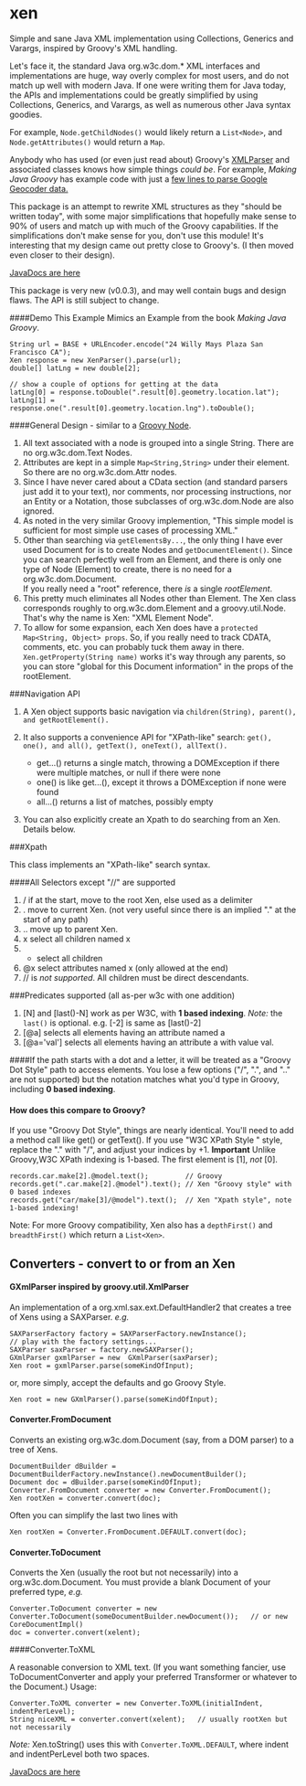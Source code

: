 xen
======

Simple and sane Java XML implementation using Collections, Generics and Varargs, inspired by Groovy's XML handling.

Let's face it, the standard Java org.w3c.dom.* XML interfaces and implementations are huge, way overly complex for most users,
and do not match up well with modern Java.  If one were writing them for Java today, the APIs and implementations could be greatly simplified
by using Collections, Generics, and Varargs, as well as numerous other Java syntax goodies.

For example, `Node.getChildNodes()` would likely return a `List<Node>`, and `Node.getAttributes()` would return a `Map`.

Anybody who has used (or even just read about) Groovy's [XMLParser](http://groovy.codehaus.org/api/groovy/util/XmlParser.html) and associated classes knows how simple things _could be_.
For example, _Making Java Groovy_ has example code with just a [few lines to parse Google Geocoder data.](https://github.com/kousen/Making-Java-Groovy/blob/6671f959c7ea9fc5e2522b4f85da1413ede71f20/ch02/groovybaseball/src/main/groovy/service/Geocoder.groovy)

This package is an attempt to rewrite XML structures as they "should be written today", with some major simplifications
that hopefully make sense to 90% of users and match up with much of the Groovy capabilities.  If the simplifications don't make sense for you, don't use this module!
It's interesting that my design came out pretty close to Groovy's.  (I then moved even closer to their design).

[JavaDocs are here](http://morganconrad.github.io/xen/javadocs/)

This package is very new (v0.0.3), and may well contain bugs and design flaws.  The API is still subject to change.

####Demo 
This Example Mimics an Example from the book _Making Java Groovy_.

    String url = BASE + URLEncoder.encode("24 Willy Mays Plaza San Francisco CA");
    Xen response = new XenParser().parse(url);
    double[] latLng = new double[2];
    
    // show a couple of options for getting at the data
    latLng[0] = response.toDouble(".result[0].geometry.location.lat"); 
    latLng[1] = response.one(".result[0].geometry.location.lng").toDouble();

####General Design - similar to a [Groovy Node](http://groovy.codehaus.org/api/groovy/util/Node.html).

 1. All text associated with a node is grouped into a single String.  There are no org.w3c.dom.Text Nodes.
 2. Attributes are kept in a simple `Map<String,String>` under their element.  So there are no org.w3c.dom.Attr nodes.
 3. Since I have never cared about a CData section (and standard parsers just add it to your text), nor comments, nor processing instructions,
 nor an Entity or a Notation, those subclasses of org.w3c.dom.Node are also ignored.  
 4. As noted in the very similar Groovy implemention, "This simple model is sufficient for most simple use cases of processing XML." 
 4. Other than searching via `getElementsBy...`, the only thing I have ever used Document for is to create Nodes and `getDocumentElement()`.
 Since you can search perfectly well from an Element, and there is only one type of Node (Element) to create, there is no need for a org.w3c.dom.Document.  
 If you really need a "root" reference,  there _is_ a single  _rootElement_.
 5. This pretty much eliminates all Nodes other than Element.  The Xen class corresponds roughly to org.w3c.dom.Element and a groovy.util.Node.
 That's why the name is Xen: "XML Element Node".
 6. To allow for some expansion, each Xen does have a `protected Map<String, Object> props`.  So, if you really need to track
  CDATA, comments, etc. you can probably tuck them away in there.  `Xen.getProperty(String name)` works it's way through any
  parents, so you can store "global for this Document information" in the props of the rootElement.

###Navigation API

 1. A Xen object supports basic navigation via `children(String), parent(), and getRootElement().`
 2. It also supports a convenience API for "XPath-like" search: `get(), one(), and all(), getText(), oneText(), allText().`
 
    - get...() returns a single match, throwing a DOMException if there were multiple matches, or null if there were none
    - one()    is like get...(), except it throws a DOMException if none were found
    - all...() returns a list of matches, possibly empty
 3. You can also explicitly create an Xpath to do searching from an Xen.   Details below.

###Xpath

This class implements an "XPath-like" search syntax.

####All Selectors except "//" are supported
 1. /   if at the start, move to the root Xen, else used as a delimiter
 2. .   move to current Xen.  (not very useful since there is an implied "." at the start of any path)
 3. ..  move up to parent Xen.
 4. x   select all children named x
 5. *   select all children
 6. @x  select attributes named x (only allowed at the end)
 7. // is _not supported_.  All children must be direct descendants.

 ###Predicates supported (all as-per w3c with one addition)
 1. [N] and [last()-N] work as per W3C, with __1 based indexing__.  _Note:_ the `last()` is optional.  e.g. [-2] is same as [last()-2]
 2. [@a]  selects all elements having an attribute named a
 3. [@a='val'] selects all elements having an attribute a with value val.

####If the path starts with a dot and a letter, it will be treated as a "Groovy Dot Style" path to access elements.
You lose a few options ("/", ".", and ".." are not supported) but the notation matches what you'd type in Groovy, including __0 based indexing__.

#### How does this compare to Groovy?

If you use "Groovy Dot Style", things are nearly identical.  You'll need to add a method call like get() or getText().
If you use "W3C XPath Style " style, replace the "." with "/", and adjust  your indices by +1.
**Important**  Unlike Groovy,W3C XPath indexing is 1-based.  The first element is \[1\], *not* \[0\].

    records.car.make[2].@model.text();         // Groovy
    records.get(".car.make[2].@model").text(); // Xen "Groovy style" with 0 based indexes
    records.get("car/make[3]/@model").text();  // Xen "Xpath style", note 1-based indexing!
    

Note:  For more Groovy compatibility, Xen also has a `depthFirst()` and `breadthFirst()` which return a `List<Xen>`.

Converters - convert to or from an Xen
-----

#### GXmlParser inspired by groovy.util.XmlParser

An implementation of a org.xml.sax.ext.DefaultHandler2 that creates a tree of Xens using a SAXParser.  _e.g._

    SAXParserFactory factory = SAXParserFactory.newInstance();
    // play with the factory settings...
    SAXParser saxParser = factory.newSAXParser();
    GXmlParser gxmlParser = new  GXmlParser(saxParser);
    Xen root = gxmlParser.parse(someKindOfInput);
    
or, more simply, accept the defaults and go Groovy Style.
    
    Xen root = new GXmlParser().parse(someKindOfInput);
    

#### Converter.FromDocument

Converts an existing org.w3c.dom.Document (say, from a DOM parser) to a tree of Xens.

    DocumentBuilder dBuilder = DocumentBuilderFactory.newInstance().newDocumentBuilder();
    Document doc = dBuilder.parse(someKindOfInput);
    Converter.FromDocument converter = new Converter.FromDocument();
    Xen rootXen = converter.convert(doc);
    
Often you can simplify the last two lines with

    Xen rootXen = Converter.FromDocument.DEFAULT.convert(doc);

#### Converter.ToDocument

Converts the Xen (usually the root but not necessarily) into a org.w3c.dom.Document.  You must provide a blank Document of your preferred type, _e.g._

    Converter.ToDocument converter = new Converter.ToDocument(someDocumentBuilder.newDocument());   // or new CoreDocumentImpl()
    doc = converter.convert(xelent);

####Converter.ToXML

A reasonable conversion to XML text.  (If you want something fancier, use ToDocumentConverter and apply your
preferred Transformer or whatever to the Document.)  Usage:

    Converter.ToXML converter = new Converter.ToXML(initialIndent, indentPerLevel);
    String niceXML = converter.convert(xelent);   // usually rootXen but not necessarily

_Note:_   Xen.toString() uses this with `Converter.ToXML.DEFAULT`, where indent and indentPerLevel both two spaces.

[JavaDocs are here](http://morganconrad.github.io/xen/javadocs/)